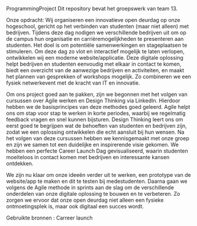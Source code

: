 ProgrammingProject
Dit repository bevat het groepswerk van team 13.

Onze opdracht: Wij organiseren een innovatieve open deurdag op onze hogeschool, 
gericht op het verbinden van studenten (maar niet alleen) met bedrijven. Tijdens deze dag nodigen 
we verschillende bedrijven uit om op de campus hun organisatie en carrièremogelijkheden te presenteren aan studenten. 
Het doel is om potentiële samenwerkingen en stageplaatsen te stimuleren. Om deze dag zo vlot en interactief mogelijk te laten verlopen,
ontwikkelen wij een moderne website/applicatie. Deze digitale oplossing helpt bedrijven en studenten eenvoudig met elkaar in contact te komen, 
biedt een overzicht van de aanwezige bedrijven en activiteiten, en maakt het plannen van gesprekken of workshops mogelijk. Zo combineren we een fysiek netwerkevent met de kracht van IT en innovatie.

Om ons project goed aan te pakken, zijn we begonnen met het volgen van cursussen over Agile werken en Design Thinking via LinkedIn. 
Hierdoor hebben we de basisprincipes van deze methodes goed geleerd. Agile helpt ons om stap voor stap te werken in korte periodes, 
waarbij we regelmatig feedback vragen en snel kunnen bijsturen. Design Thinking leert ons om eerst goed te begrijpen wat de behoeften van studenten en bedrijven zijn, 
zodat we een oplossing ontwikkelen die echt aansluit bij hun wensen. Na het volgen van deze cursussen hebben we kennisgemaakt met onze groep en zijn we samen tot een duidelijke en inspirerende visie gekomen. 
We hebben een perfecte Career Launch Dag gevisualiseerd, waarin studenten moeiteloos in contact komen met bedrijven en interessante kansen ontdekken.

We zijn nu klaar om onze ideeën verder uit te werken, een prototype van de website/app te maken en dit te testen bij medestudenten. 
Daarna gaan we volgens de Agile methode in sprints aan de slag om de verschillende onderdelen van onze digitale oplossing te bouwen en te verbeteren.
Zo zorgen we ervoor dat onze open deurdag niet alleen een fysieke ontmoetingsplek is, maar ook digitaal een succes wordt.

Gebruikte bronnen : Carreer launch
